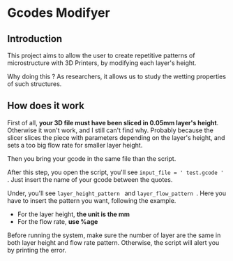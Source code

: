 # Gcodes Modifyer

## Introduction

This project aims to allow the user to create repetitive patterns of microstructure with 3D Printers, by modifying each layer's height.

Why doing this ? 
As researchers, it allows us to study the wetting properties of such structures.

## How does it work

First of all, **your 3D file must have been sliced in 0.05mm layer's height**. Otherwise it won't work, and I still can't find why.
Probably because the slicer slices the piece with parameters depending on the layer's height, and sets a too big flow rate for smaller layer height.

Then you bring your gcode in the same file than the script.

After this step, you open the script, you'll see `input_file = ' test.gcode ' `. Just insert the name of your gcode between the quotes.

Under, you'll see   `layer_height_pattern ` and `layer_flow_pattern `. Here you have to insert the pattern you want, following the example. 
- For the layer height, **the unit is the mm**
- For the flow rate, **use %age**

Before running the system, make sure the number of layer are the same in both layer height and flow rate pattern. Otherwise, the script will alert you by printing the error.

